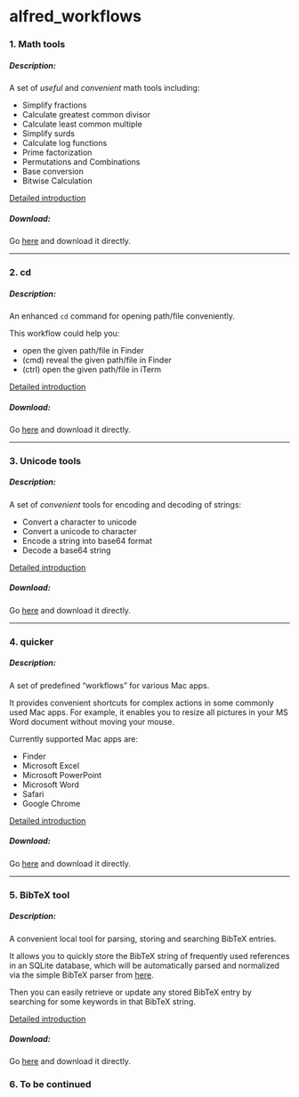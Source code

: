 # alfred_workflows

### 1. Math tools

##### Description:

A set of *useful* and *convenient* math tools including:

+ Simplify fractions
+ Calculate greatest common divisor
+ Calculate least common multiple
+ Simplify surds
+ Calculate log functions
+ Prime factorization
+ Permutations and Combinations
+ Base conversion
+ Bitwise Calculation

[Detailed introduction](MathTools/README.md)

##### Download:

Go [here](https://github.com/Emrys365/alfred_workflows/blob/master/MathTools/MathTools.alfredworkflow) and download it directly.

---

### 2. cd

##### Description:

An enhanced `cd` command for opening path/file conveniently.

This workflow could help you:
 - open the given path/file in Finder
 - (cmd) reveal the given path/file in Finder
 - (ctrl) open the given path/file in iTerm

[Detailed introduction](cdTool/README.md)

##### Download:

Go [here](https://github.com/Emrys365/alfred_workflows/blob/master/cdTool/cd.alfredworkflow) and download it directly.

---

### 3. Unicode tools

##### Description:

A set of *convenient​* tools for encoding and decoding of strings:

+ Convert a character to unicode
+ Convert a unicode to character
+ Encode a string into base64 format
+ Decode a base64 string

[Detailed introduction](UnicodeTools/README.md)

##### Download:

Go [here](https://github.com/Emrys365/alfred_workflows/blob/master/UnicodeTools/UnicodeTools.alfredworkflow) and download it directly.

-----

### 4. quicker

##### Description:

A set of predefined “workflows” for various Mac apps.

It provides convenient shortcuts for complex actions in some commonly used Mac apps. For example, it enables you to resize all pictures in your MS Word document without moving your mouse.

Currently supported Mac apps are:

 * Finder
 * Microsoft Excel
 * Microsoft PowerPoint
 * Microsoft Word
 * Safari
 * Google Chrome

[Detailed introduction](quicker/README.md)

##### Download:

Go [here](https://github.com/Emrys365/alfred_workflows/blob/master/quicker/quicker.alfredworkflow) and download it directly.

-----

### 5. BibTeX tool

##### Description:

A convenient local tool for parsing, storing and searching BibTeX entries.

It allows you to quickly store the BibTeX string of frequently used references in an SQLite database, which will be automatically parsed and normalized via the simple BibTeX parser from [here](https://github.com/Emrys365/PlayWithLinux#3-bibtex-parser).

Then you can easily retrieve or update any stored BibTeX entry by searching for some keywords in that BibTeX string.

[Detailed introduction](bibtexTool/README.md)

##### Download:

Go [here](https://github.com/Emrys365/alfred_workflows/blob/master/bibtexTool/BibTeX_tool.alfredworkflow) and download it directly.

### 6. To be continued


